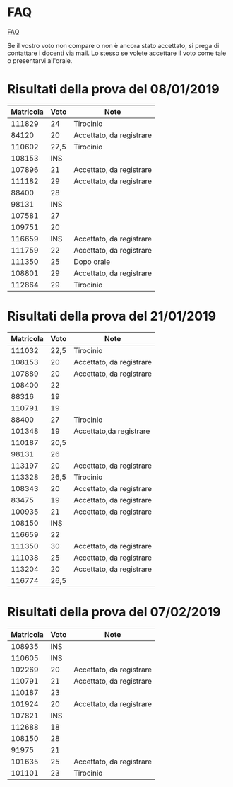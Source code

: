 # FAQ

<a href="http://hipert.unimore.it/people/paolob/pub/Calcolo_Parallelo/FAQ.html">FAQ</a>

Se il vostro voto non compare o non è ancora stato accettato, si prega di contattare i docenti via mail.
Lo stesso se volete accettare il voto come tale o presentarvi all'orale.

# Risultati della prova del 08/01/2019

Matricola | Voto | Note
----------|------|-----
111829 |	24	|	Tirocinio
84120	 |  20  | Accettato, da registrare
110602 | 27,5 |	Tirocinio
108153 | INS	|
107896 |	21	| Accettato, da registrare
111182 |	29	| Accettato, da registrare
88400	 |  28	|	
98131	 | INS	|	
107581 |	27	|
109751 |	20	|
116659 | INS  |	Accettato, da registrare
111759 |	22	| Accettato, da registrare
111350 |	25	| Dopo orale
108801 |	29	| Accettato, da registrare
112864 |	29	| Tirocinio


# Risultati della prova del 21/01/2019

Matricola | Voto | Note
----------|------|-----
111032|	22,5	|	Tirocinio
108153|	20|	Accettato, da registrare	
107889|	20|	Accettato, da registrare	
108400|	22|		
88316	|19|		
110791|	19|		
88400	|27	|	Tirocinio
101348|	19| Accettato,da registrare
110187|	20,5|		
98131|	26|		
113197|	20|	Accettato, da registrare	
113328|	26,5|		Tirocinio
108343|	20	|	Accettato, da registrare
83475|	19|	Accettato, da registrare	
100935|	21|	Accettato, da registrare
108150|	INS|		
116659|	22|		
111350|	30|	Accettato, da registrare
111038|	25| Accettato, da registrare		
113204|	20	|	Accettato, da registrare	
116774|	26,5|		

# Risultati della prova del 07/02/2019

Matricola | Voto | Note
----------|------|-----
108935	|  INS	|
110605	|  INS	|
102269	|	20	| Accettato, da registrare
110791	|	21	| Accettato, da registrare
110187	|	23	|	
101924	|	20	| Accettato, da registrare
107821	|  INS	|
112688	|   18	|
108150	|   28	|
91975	|	21	|
101635	|	25	| Accettato, da registrare
101101  |   23  | Tirocinio
